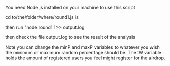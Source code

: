 You need Node.js installed on your machine to use this script

cd to/the/folder/where/round1.js is

then run "node round1 1>> output.log

then check the file output.log to see the result of the analysis

Note you can change the minP and maxP variables to whatever you wish the minimum or maximum random percentage should be. The tW variable holds the amount of registered users you feel might register for the airdrop.
